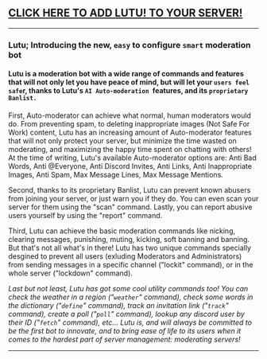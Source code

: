 ## [CLICK HERE TO ADD LUTU! TO YOUR SERVER!](https://bot.discord.io/lutubot)

---
### Lutu; Introducing the new, `easy` to configure `smart` moderation bot

#### Lutu is a moderation bot with a wide range of commands and features that will not only let you have peace of mind, but will let your `users feel safe`r, thanks to Lutu's `AI Auto-moderation `features, and its `proprietary Banlist.`

First, Auto-moderator can achieve what normal, human moderators would do. From preventing spam, to deleting inappropriate images (Not Safe For Work) content, Lutu has an increasing amount of Auto-moderator features that will not only protect your server, but minimize the time wasted on moderating, and maximizing the happy time spent on chatting with others! At the time of writing, Lutu's available Auto-moderator options are: Anti Bad Words, Anti @Everyone, Anti Discord Invites, Anti Links, Anti Inappropriate Images, Anti Spam, Max Message Lines, Max Message Mentions.

Second, thanks to its proprietary Banlist, Lutu can prevent known abusers from joining your server, or just warn you if they do. You can even scan your server for them using the "scan" command. Lastly, you can report abusive users yourself by using the "report" command.

Third, Lutu can achieve the basic moderation commands like nicking, clearing messages, punishing, muting, kicking, soft banning and banning. But that's not all what's in there! Lutu has two unique commands specially desgined to prevent all users (exluding Moderators and Administrators) from sending messages in a specific channel ("lockit" command), or in the whole server ("lockdown" command).

*Last but not least, Lutu has got some cool utility commands too! You can check the weather in a region ("`weather`" command), check some words in the dictionary ("`define`" command), track an invitation link ("`track`" command), create a poll ("`poll`" command), lookup any discord user by their ID ("`fetch`" command), etc... Lutu is, and will always be committed to be the first bot to innovate, and to bring ease of life to its users when it comes to the hardest part of server management: moderating servers!*

---
